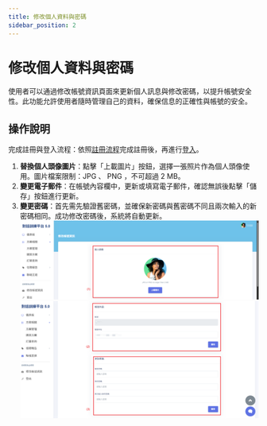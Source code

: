 ```yaml
---
title: 修改個人資料與密碼
sidebar_position: 2
---
```


# 修改個人資料與密碼

使用者可以通過修改帳號資訊頁面來更新個人訊息與修改密碼，以提升帳號安全性。此功能允許使用者隨時管理自己的資料，確保信息的正確性與帳號的安全。

## 操作說明

完成註冊與登入流程：依照[註冊流程](http://localhost:7000/kingly_frontend_doc/docs/nlu/member-features/register-new-accout)完成註冊後，再進行[登入](http://localhost:7000/kingly_frontend_doc/docs/nlu/member-features/login-logout-process)。

1. **替換個人頭像圖片**：點擊「上載圖片」按鈕，選擇一張照片作為個人頭像使用。圖片檔案限制：JPG 、 PNG ，不可超過 2 MB。
2. **變更電子郵件**：在帳號內容欄中，更新或填寫電子郵件，確認無誤後點擊「儲存」按鈕進行更新。
3. **變更密碼**：首先需先驗證舊密碼，並確保新密碼與舊密碼不同且兩次輸入的新密碼相同。成功修改密碼後，系統將自動更新。
   ![替換個人頭像](./img/edit-profile-and-password-01.png)
   ![變更電子郵件與密碼](./img/edit-profile-and-password-02.png)

